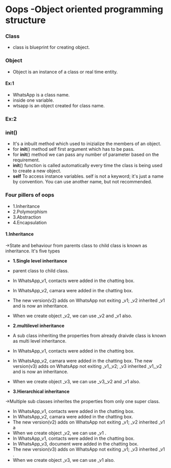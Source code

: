 # __Oops -Object oriented programming structure__
 
### __Class__
* class is blueprint for creating object.
### __Object__
* Object is an instance of a class or real time entity.

#### Ex:1

* WhatsApp is a class name.
* inside one variable.
* wtsapp is an object created for class name.

### Ex:2

###  __init__()
* It's a inbuilt method which used to inizialize the members of an object.
* for __init__() method self first argument which has to be pass.
* for __init__() method we can pass any number of parameter based on the requirement.
*  __init__() function is called automatically every time the class is being used to create a new object.
* __self__ To access instance variables. self is not a keyword; it's just a name by convention. You can use another name, but not recommended.

### Four pillers of oops
* 1.Inheritance
* 2.Polymorphism
* 3.Abstraction 
* 4.Encapsulation

#### 1.Inheritance
 ->State and behaviour from parents class to child class is known as inheritance. It's five types
* __**1.Single level inheritance**__

* parent class to child class.
* In WhatsApp_v1, contacts were added in the chatting box.
* In WhatsApp_v2, camara were added in the chatting box.
* The new version(v2) adds on WhatsApp not exiting _v1; _v2 inherited _v1 and is now an inheritance.
* When we create object _v2, we can use _v2 and _v1 also.

* __**2.multilevel inheritance**__

* A sub class inheriting the properties from already draivde class is known as multi  level inheritance.
* In WhatsApp_v1, contacts were added in the chatting box.
* In WhatsApp_v2, camara were added in the chatting box.
 The new version(v3) adds on WhatsApp not exiting _v1,_v2; _v3 inherited _v1,_v2 and is now an inheritance.
* When we create object _v3, we can use _v3,_v2 and _v1 also.

* __**3.Hierarchical inheritance**__

->Multiple sub classes inherites the properties from only one super class.
* In WhatsApp_v1, contacts were added in the chatting box.
* In WhatsApp_v2, camara were added in the chatting box.
* The new version(v2) adds on WhatsApp not exiting _v1; _v2 inherited _v1 a
* When we create object _v2, we can use _v1 .
* In WhatsApp_v1, contacts were added in the chatting box.
* In WhatsApp_v3, document were added in the chatting box.
* The new version(v3) adds on WhatsApp not exiting _v1; _v3 inherited _v1 .
* When we create object _v3, we can use _v1 also.
